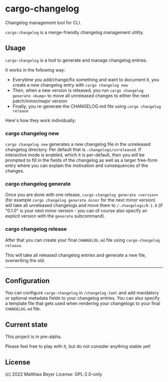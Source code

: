# cargo-changelog

Changelog management tool for CLI.

`cargo-changelog` is a merge-friendly changelog management utility.

## Usage

`cargo-changelog` is a tool to generate and manage changelog entries.

It works in the following way:

- Everytime you add/change/fix something and want to document it, you create a
  new changelog entry with `cargo changelog new`
- Then, when a new version is released, you run `cargo changelog generate
  <bump>` to move all unreleased changes to either the next patch/minor/major
  version
- Finally, you re-generate the CHANGELOG.md file using `cargo changelog release`

Here's how they work individually:

### cargo changelog new

`cargo changelog new` generates a new changelog file in the unreleased
changelog directory. Per default that is `.changelogs/unreleased`.
If interactive mode is enabled, which it is per-default, then you will be
prompted to fill in the fields of the changelog as well as a larger free-form
entry where you can explain the motivation and consequences of the changes.

### cargo changelog generate <bump>

Once you are done with one release, `cargo-changelog generate <version>` (for
example `cargo changelog generate minor` for the next minor version) will take
all unreleased changelogs and move them to `/.changelogs/0.1.0` (if "0.1.0" is
your next minor version - you can of course also specify an explicit version
with the `generate` subcommand).

### cargo changelog release

After that you can create your final `CHANGELOG.md` file using
`cargo-changelog release`.

This will take all released changelog entries and generate a new file,
overwriting the old.

-------

## Configuration

You can configure `cargo-changelog` in `/changelog.toml` and add mandatory or
optional metadata fields to your changelog entries. You can also specify a
template file that gets used when rendering your changelogs to your final
`CHANGELOG.md` file.

## Current state

This project is in pre-alpha.

Please feel free to play with it, but do not consider anything stable yet!

## License

(c) 2022 Matthias Beyer
License: GPL-2.0-only
